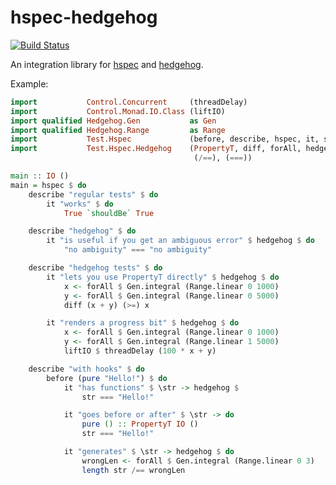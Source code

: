 # hspec-hedgehog

[![Build Status](https://travis-ci.org/parsonsmatt/hspec-hedgehog.svg?branch=master)](https://travis-ci.org/parsonsmatt/hspec-hedgehog)

An integration library for [hspec](https://hackage.haskell.org/package/hspec) and [hedgehog](https://hackage.haskell.org/package/hedgehog).

Example:

```haskell
import           Control.Concurrent     (threadDelay)
import           Control.Monad.IO.Class (liftIO)
import qualified Hedgehog.Gen           as Gen
import qualified Hedgehog.Range         as Range
import           Test.Hspec             (before, describe, hspec, it, shouldBe)
import           Test.Hspec.Hedgehog    (PropertyT, diff, forAll, hedgehog,
                                         (/==), (===))

main :: IO ()
main = hspec $ do
    describe "regular tests" $ do
        it "works" $ do
            True `shouldBe` True

    describe "hedgehog" $ do
        it "is useful if you get an ambiguous error" $ hedgehog $ do
            "no ambiguity" === "no ambiguity"

    describe "hedgehog tests" $ do
        it "lets you use PropertyT directly" $ hedgehog $ do
            x <- forAll $ Gen.integral (Range.linear 0 1000)
            y <- forAll $ Gen.integral (Range.linear 0 5000)
            diff (x + y) (>=) x

        it "renders a progress bit" $ hedgehog $ do
            x <- forAll $ Gen.integral (Range.linear 0 1000)
            y <- forAll $ Gen.integral (Range.linear 1 5000)
            liftIO $ threadDelay (100 * x + y)

    describe "with hooks" $ do
        before (pure "Hello!") $ do
            it "has functions" $ \str -> hedgehog $
                str === "Hello!"

            it "goes before or after" $ \str -> do
                pure () :: PropertyT IO ()
                str === "Hello!"

            it "generates" $ \str -> hedgehog $ do
                wrongLen <- forAll $ Gen.integral (Range.linear 0 3)
                length str /== wrongLen
```
